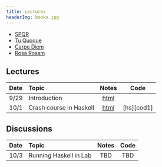 ```yaml
---
title: Lectures
headerImg: books.jpg
---
```


* [SPQR](lectures/spqr.html)
* [Tu Quoque](lectures/2012-12-07-tu-quoque.html)
* [Carpe Diem](posts/2012-11-28-carpe-diem.html)
* [Rosa Rosam](posts/2012-10-07-rosa-rosa-rosam.html)


## Lectures

| Date       | Topic                    | Notes         |  Code      |
|:-----------|:-------------------------|:-------------:|:----------:|
| 9/29       | Introduction             | [html][lec1]  |            | 
| 10/1       | Crash course in Haskell  | [html][lec2]  | [hs][cod1] | 


## Discussions 

| Date       | Topic                    | Notes         |  Code      |
|:-----------|:-------------------------|:-------------:|:----------:|
| 10/3       | Running Haskell in Lab   | TBD           | TBD        | 

[lec1]: lectures/01-introduction.html
[lec2]: lectures/02-haskell.html

